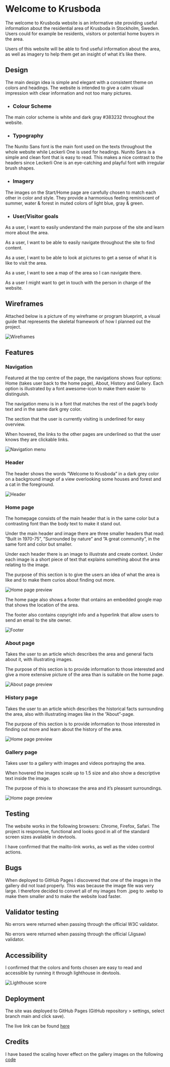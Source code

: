 # Welcome to Krusboda

The welcome to Krusboda website is an informative site providing useful information about the residential area of Krusboda in Stockholm, Sweden. Users could for example be residents, visitors or potential home buyers in the area.

Users of this website will be able to find useful information about the area, as well as imagery to help them get an insight of what it’s like there.

## Design

The main design idea is simple and elegant with a consistent theme on colors and headings. The website is intended to give a calm visual impression with clear information and not too many pictures.

* ### Colour Scheme 
The main color scheme is white and dark gray #383232 throughout the website.

* ### Typography
The Nunito Sans font is the main font used on the texts throughout the whole website while Leckerli One is used for headings. Nunito Sans is a simple and clean font that is easy to read. This makes a nice contrast to the headers since Leckerli One is an eye-catching and playful font with irregular brush shapes.

* ### Imagery
The images on the Start/Home page are carefully chosen to match each other in color and style. They provide a harmonious feeling reminiscent of summer, water & forest in muted colors of light blue, gray & green.

* ### User/Visitor goals

As a user, I want to easily understand the main purpose of the site and learn more about the area.

As a user, I want to be able to easily navigate throughout the site to find content.

As a user, I want to be able to look at pictures to get a sense of what it is like to visit the area.

As a user, I want to see a map of the area so I can navigate there. 

As a user I might want to get in touch with the person in charge of the website.

## Wireframes

Attached below is a picture of my wireframe or program blueprint, a visual guide that represents the skeletal framework of how I planned out the project.

![Wireframes](screenshots/wireframes_html.png)

## Features

### Navigation
Featured at the top centre of the page, the navigations shows four options: Home (takes user back to the home page), About, History and 
Gallery. Each option is illustrated by a font awesome-icon to make them easier to distinguish. 

The navigation menu is in a font that matches the rest of the page’s body text and in the same dark grey color. 

The section that the user is currently visiting is underlined for easy overview.

When hovered, the links to the other pages are underlined so that the user knows they are clickable links.  

![Navigation menu](screenshots/navigation.png)

### Header
The header shows the words ”Welcome to Krusboda” in a dark grey color on a background image of a view overlooking some houses and forest and a cat in the foreground.

![Header](screenshots/header.png)

### Home page
The homepage consists of the main header that is in the same color but a contrasting font than the body text to make it stand out. 

Under the main header and image there are three smaller headers that read: ”Built in 1970-75”, ”Surrounded by nature” and ”A great community”, in the same font and color but smaller.

Under each header there is an image to illustrate and create context. Under each image is a short piece of text that explains something about the area relating to the image. 

The purpose of this section is to give the users an idea of what the area is like and to make them curios about finding out more.  

![Home page preview](screenshots/home_responsive.png)

The home page also shows a footer that ontains an embedded google map that shows the location of the area. 

The footer also contains copyright info and a hyperlink that allow users to send an email to the site owner.

![Footer](screenshots/footer.png)

### About page
Takes the user to an article which describes the area and general facts about it, with illustrating images. 

The purpose of this section is to provide information to those interested and give a more extensive picture of the area than is suitable on the home page.

![About page preview](screenshots/about_responsive.png)

### History page 
Takes the user to an article which describes the historical facts surrounding the area, also with illustrating images like in the ”About”-page.

The purpose of this section is to provide information to those interested in finding out more and learn about the history of the area.

![Home page preview](screenshots/history_responsive.png)

### Gallery page
Takes user to a gallery with images and videos portraying the area. 

When hovered the images scale up to 1.5 size and also show a descriptive text inside the image.

The purpose of this is to showcase the area and it’s pleasant surroundings.

![Home page preview](screenshots/gallery_responsive.png)

## Testing

The website works in the following browsers:
Chrome, Firefox, Safari.
The project is responsive, functional and looks good in all of the standard screen sizes available in devtools.

I have confirmed that the mailto-link works, as well as the video control actions.

## Bugs

When deployed to GitHub Pages I discovered that one of the images in the gallery did not load properly. This was because the image file was very large. I therefore decided to convert all of my images from .jpeg to .webp to make them smaller and to make the website load faster.

## Validator testing
No errors were returned when passing through the official W3C validator. 

No errors were returned when passing through the official (Jigsaw) validator. 

## Accessibility
I confirmed that the colors and fonts chosen are easy to read and accessible by running it through lighthouse in devtools.

![Lighthouse score](screenshots/lighthouse_score.png)


## Deployment
The site was deployed to GitHub Pages (GitHub repository > settings, select branch main and click save). 

The live link can be found [here](https://jossansik.github.io/Portfolio-project1/)

## Credits

I have based the scaling hover effect on the gallery images on the following [code](https://codepen.io/ran0904/pen/bNpLvX)